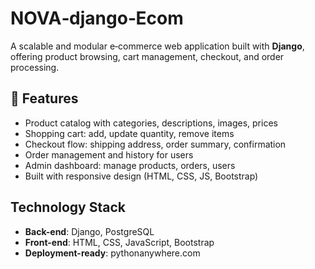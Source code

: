 # NOVA‑django‑Ecom

A scalable and modular e‑commerce web application built with **Django**, offering product browsing, cart management, checkout, and order processing.

## 🚀 Features

- Product catalog with categories, descriptions, images, prices  
- Shopping cart: add, update quantity, remove items  
- Checkout flow: shipping address, order summary, confirmation  
- Order management and history for users  
- Admin dashboard: manage products, orders, users  
- Built with responsive design (HTML, CSS, JS, Bootstrap)  

## Technology Stack

- **Back-end**: Django, PostgreSQL 
- **Front-end**: HTML, CSS, JavaScript, Bootstrap
- **Deployment-ready**: pythonanywhere.com
